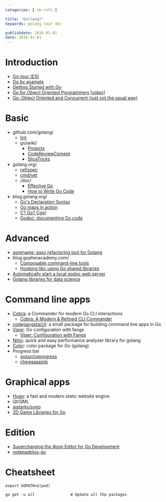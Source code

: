 ```yaml
---
categories: [ nb-refs ]

title: "Go(lang)"
keywords: golang tour doc

publishdate: 2016-01-01
date: 2016-01-01
---
```


# Introduction

- [Go-tour (ES)](https://go-tour-es.appspot.com)
- [Go by example](https://gobyexample.com/)
- [Getting Started with Go](http://spf13.com/presentation/first-go-app/)
- [Go for Object Oriented Programmers](http://spf13.com/presentation/go-for-object-oriented-programmers/) [[video](https://www.youtube.com/watch?v=ABGF_ryhFzM)]
- [Go: Object Oriented and Concurrent (just not the usual way) ](https://www.youtube.com/watch?v=Ng8m5VXsn8Q)

# Basic

- github.com/golang/
  - [lint](https://github.com/golang/lint)
  - go/wiki/
     - [Projects](https://github.com/golang/go/wiki/Projects)
     - [CodeReviewComent](https://github.com/golang/go/wiki/CodeReviewComments)
     - [SliceTricks](https://github.com/golang/go/wiki/SliceTricks)
- golang.org/	
  - [ref/spec](https://golang.org/ref/spec)
  - [cmd/vet](https://golang.org/cmd/vet/)
  - /doc/
     - [Effective Go](https://golang.org/doc/effective_go.html)
     - [How to Write Go Code](https://golang.org/doc/code.html)
- blog.golang.org/
  - [Go's Declaration Syntax](http://blog.golang.org/gos-declaration-syntax)
  - [Go maps in action](http://blog.golang.org/go-maps-in-action)
  - [C? Go? Cgo!](http://blog.golang.org/c-go-cgo)
  - [Godoc: documenting Go code](http://blog.golang.org/godoc-documenting-go-code)

# Advanced

- [gorename: easy refactoring tool for Golang](https://texlution.com/post/gorename/)
- blog.gopheracademy.com/
  - [Composable command-line tools](https://blog.gopheracademy.com/advent-2015/composable-command-line-tools/)
  - [Hooking libc using Go shared libraries](https://blog.gopheracademy.com/advent-2015/libc-hooking-go-shared-libraries/)
- [Automatically start a local godoc web server](http://minhajuddin.com/2012/11/30/automatically-start-a-local-godoc-web-server/) 
- [Golang libraries for data science](http://www.mjhall.org/golang-data-science-libraries/)

# Command line apps

- [Cobra](https://github.com/spf13/cobra): a Commander for modern Go CLI interactions
  - [Cobra: A Modern & Refined CLI Commander](https://blog.gopheracademy.com/advent-2014/introducing-cobra/)
- [codegangsta/cli](https://github.com/codegangsta/cli): a small package for building command line apps in Go
- [Viper](https://github.com/spf13/viper): Go configuration with fangs
  - [Viper: Configuration with Fangs ](https://blog.gopheracademy.com/advent-2014/configuration-with-fangs/)
- [Nitro](https://github.com/spf13/nitro): quick and easy performance analyzer library for golang
- [Color](https://github.com/fatih/color): color package for Go (golang) 
- Progress bar
  - [gosuri/uiprogress](https://github.com/gosuri/uiprogress)
  - [cheggaaa/pb](https://github.com/cheggaaa/pb)

# Graphical apps

- [Hugo](/notebook/refs/hugo): a fast and modern static website engine
- Qt/QML
- [ajstarks/svgo](https://github.com/ajstarks/svgo)
- [2D Game Libraries for Go](https://blog.gopheracademy.com/advent-2015/2d-games/)

# Edition

- [Supercharging the Atom Editor for Go Development](http://marcio.io/2015/07/supercharging-atom-editor-for-go-development/)
- [notepadplus-go](https://github.com/chai2010/notepadplus-go)

# Cheatsheet

```
export GOPATH=$(pwd)

go get -u all                # Update all the packages
```
